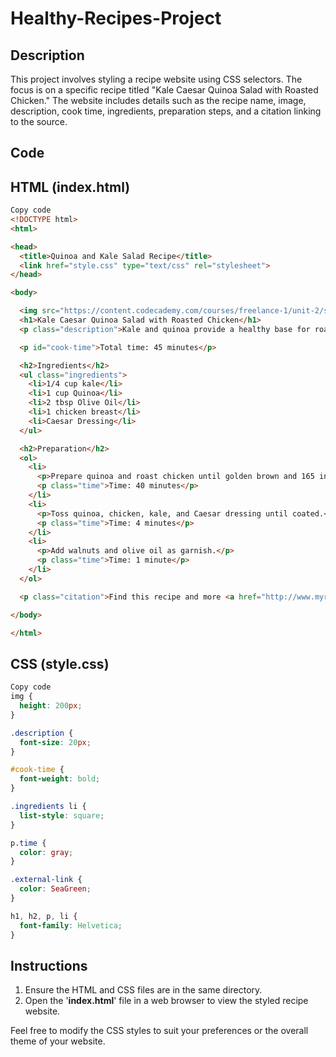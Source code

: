 # Healthy-Recipes-Project

## Description
This project involves styling a recipe website using CSS selectors. The focus is on a specific recipe titled "Kale Caesar Quinoa Salad with Roasted Chicken." The website includes details such as the recipe name, image, description, cook time, ingredients, preparation steps, and a citation linking to the source.

## Code
## HTML (index.html)
```html
Copy code
<!DOCTYPE html>
<html>

<head>
  <title>Quinoa and Kale Salad Recipe</title>
  <link href="style.css" type="text/css" rel="stylesheet">
</head>

<body>

  <img src="https://content.codecademy.com/courses/freelance-1/unit-2/salad.jpg" alt="Kale Caeasar Salad"/>
  <h1>Kale Caesar Quinoa Salad with Roasted Chicken</h1>
  <p class="description">Kale and quinoa provide a healthy base for roasted chicken topped with a light Caesar sauce.</p>

  <p id="cook-time">Total time: 45 minutes</p>

  <h2>Ingredients</h2>
  <ul class="ingredients">
    <li>1/4 cup kale</li>
    <li>1 cup Quinoa</li>
    <li>2 tbsp Olive Oil</li>
    <li>1 chicken breast</li>
    <li>Caesar Dressing</li>
  </ul>

  <h2>Preparation</h2>
  <ol>
    <li>
      <p>Prepare quinoa and roast chicken until golden brown and 165 in middle.</p>
      <p class="time">Time: 40 minutes</p>
    </li>
    <li>
      <p>Toss quinoa, chicken, kale, and Caesar dressing until coated.</p>
      <p class="time">Time: 4 minutes</p>
    </li>
    <li>
      <p>Add walnuts and olive oil as garnish.</p>
      <p class="time">Time: 1 minute</p>
    </li>
  </ol>

  <p class="citation">Find this recipe and more <a href="http://www.myrecipes.com/recipe/kale-caesar-salad-chicken" target="_blank" class="external-link">here</a>.</p>

</body>

</html>
```
## CSS (style.css)
```css
Copy code
img {
  height: 200px;
}

.description {
  font-size: 20px;
}

#cook-time {
  font-weight: bold;
}

.ingredients li {
  list-style: square;
}

p.time {
  color: gray;
}

.external-link {
  color: SeaGreen;
}

h1, h2, p, li {
  font-family: Helvetica;
}
```
## Instructions
1. Ensure the HTML and CSS files are in the same directory.
2. Open the '**index.html**' file in a web browser to view the styled recipe website.

Feel free to modify the CSS styles to suit your preferences or the overall theme of your website.